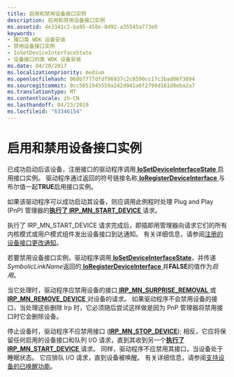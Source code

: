 ```yaml
---
title: 启用和禁用设备接口实例
description: 启用和禁用设备接口实例
ms.assetid: 4e3341c2-ba95-458e-8d92-a35545a773e0
keywords:
- 接口类 WDK 设备安装
- 禁用设备接口实例
- IoSetDeviceInterfaceState
- 设备接口的类 WDK 设备安装
ms.date: 04/20/2017
ms.localizationpriority: medium
ms.openlocfilehash: 060b7777dfdf96937c2c8590cc17c3bad06f3894
ms.sourcegitcommit: 0cc5051945559a242d941a6f2799d161d8eba2a7
ms.translationtype: MT
ms.contentlocale: zh-CN
ms.lasthandoff: 04/23/2019
ms.locfileid: "63346154"
---
```

# <a name="enabling-and-disabling-a-device-interface-instance"></a>启用和禁用设备接口实例





已成功启动后该设备，注册接口的驱动程序调用[ **IoSetDeviceInterfaceState** ](https://msdn.microsoft.com/library/windows/hardware/ff549700)启用接口实例。 驱动程序通过返回的符号链接名称[ **IoRegisterDeviceInterface** ](https://msdn.microsoft.com/library/windows/hardware/ff549506)与布尔值一起**TRUE**启用接口实例。

如果该驱动程序可以成功启动其设备，则应调用此例程时处理 Plug and Play (PnP) 管理器的[**执行了 IRP_MN_START_DEVICE** ](https://msdn.microsoft.com/library/windows/hardware/ff551749)请求。

执行了 IRP_MN_START_DEVICE 请求完成后，即插即用管理器向请求它们的所有内核模式或用户模式组件发出设备接口到达通知。 有关详细信息，请参阅[注册的设备接口更改通知](https://msdn.microsoft.com/library/windows/hardware/ff560884)。

若要禁用设备接口实例，驱动程序调用[ **IoSetDeviceInterfaceState**](https://msdn.microsoft.com/library/windows/hardware/ff549700)，并传递*SymbolicLinkName*返回的[ **IoRegisterDeviceInterface** ](https://msdn.microsoft.com/library/windows/hardware/ff549506)并**FALSE**的值作为*启用*。

当它处理时，驱动程序应禁用设备的接口[ **IRP_MN_SURPRISE_REMOVAL** ](https://msdn.microsoft.com/library/windows/hardware/ff551760)或[ **IRP_MN_REMOVE_DEVICE** ](https://msdn.microsoft.com/library/windows/hardware/ff551738)对设备的请求。 如果驱动程序不会禁用设备的接口，当处理这些删除 Irp 时，它必须随后尝试这样做是因为 PnP 管理器将禁用接口时它会删除设备。

停止设备时，驱动程序不应禁用接口 ([**IRP_MN_STOP_DEVICE**](https://msdn.microsoft.com/library/windows/hardware/ff551755)); 相反，它应将保留任何启用的设备接口和队列 I/O 请求，直到其收到另一个[**执行了 IRP_MN_START_DEVICE** ](https://msdn.microsoft.com/library/windows/hardware/ff551749)请求。 同样，驱动程序不应禁用其接口，当设备处于睡眠状态。 它应排队 I/O 请求，直到设备被唤醒。 有关详细信息，请参阅[支持设备的已唤醒功能](https://msdn.microsoft.com/library/windows/hardware/ff563907)。

 

 





